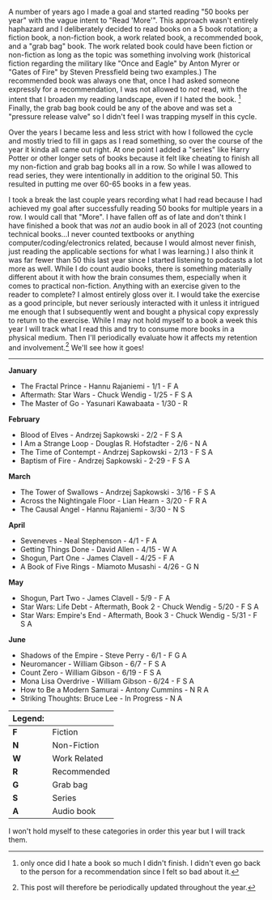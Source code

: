 A number of years ago I made a goal and started reading "50 books per year" with the vague intent to "Read 'More'". This approach wasn't entirely haphazard and I deliberately decided to read books on a 5 book rotation; a fiction book, a non-fiction book, a work related book, a recommended book, and a "grab bag" book. The work related book could have been fiction or non-fiction as long as the topic was something involving work (historical fiction regarding the military like "Once and Eagle" by Anton Myrer or "Gates of Fire" by Steven Pressfield being two examples.) The recommended book was always one that, once I had asked someone expressly for a recommendation, I was not allowed to *not* read, with the intent that I broaden my reading landscape, even if I hated the book. [^1] Finally, the grab bag book could be any of the above and was set a "pressure release valve" so I didn't feel I was trapping myself in this cycle. 

Over the years I became less and less strict with how I followed the cycle and mostly tried to fill in gaps as I read something, so over the course of the year it kinda all came out right. At one point I added a "series" like Harry Potter or other longer sets of books because it felt like cheating to finish all my non-fiction and grab bag books all in a row. So while I was allowed to read series, they were intentionally in addition to the original 50. This resulted in putting me over 60-65 books in a few yeas. 
 
I took a break the last couple years recording what I had read because I had achieved my goal after successfully reading 50 books for multiple years in a row. I would call that "More". I have fallen off as of late and don't think I have finished a book that was *not* an audio book in all of 2023 (not counting technical books...I never counted textbooks or anything computer/coding/electronics related, because I would almost never finish, just reading the applicable sections for what I was learning.) I also think it was far fewer than 50 this last year since I started listening to podcasts a lot more as well. While I do count audio books, there is something materially different about it with how the brain consumes them, especially when it comes to practical non-fiction. Anything with an exercise given to the reader to complete? I almost entirely gloss over it. I would take the exercise as a good principle, but never seriously interacted with it unless it intrigued me enough that I subsequently went and bought a physical copy expressly to return to the exercise.  While I may not hold myself to a book a week this year I will track what I read this and try to consume more books in a physical medium. Then I'll periodically evaluate how it affects my retention and involvement.[^2] We'll see how it goes!

---

**January**

- The Fractal Prince - Hannu Rajaniemi - 1/1 - F A
- Aftermath: Star Wars - Chuck Wendig - 1/25 - F S A 
- The Master of Go - Yasunari Kawabaata - 1/30 - R

**February**

- Blood of Elves - Andrzej Sapkowski - 2/2 - F S A
- I Am a Strange Loop - Douglas R. Hofstadter - 2/6 - N A
- The Time of Contempt - Andrzej Sapkowski - 2/13 - F S A
- Baptism of Fire - Andrzej Sapkowski - 2-29 - F S A

**March**

- The Tower of Swallows - Andrzej Sapkowski - 3/16 - F S A
- Across the Nightingale Floor - Lian Hearn - 3/20 - F R A
- The Causal Angel - Hannu Rajaniemi - 3/30 - N S

**April**

- Seveneves - Neal Stephenson - 4/1 - F A
- Getting Things Done - David Allen - 4/15 - W A
- Shogun, Part One - James Clavell - 4/25 - F A
- A Book of Five Rings - Miamoto Musashi - 4/26 - G N

**May**

- Shogun, Part Two - James Clavell - 5/9 - F A
- Star Wars: Life Debt - Aftermath, Book 2 - Chuck Wendig - 5/20 - F S A
- Star Wars: Empire's End - Aftermath, Book 3 - Chuck Wendig - 5/31 - F S A

**June**

- Shadows of the Empire - Steve Perry - 6/1 - F G A
- Neuromancer - William Gibson - 6/7 - F S A
- Count Zero - William Gibson - 6/19 - F S A
- Mona Lisa Overdrive - William Gibson - 6/24 - F S A
- How to Be a Modern Samurai - Antony Cummins - N R A
- Striking Thoughts: Bruce Lee - In Progress - N A 


| Legend: ||
|---|---|
|**F** | Fiction
| **N** | Non-Fiction |
| **W** | Work Related |
| **R** | Recommended |
| **G** | Grab bag |
| **S** | Series |
| **A** | Audio book |

I won't hold myself to these categories in order this year but I will track them.


[^1]: only once did I hate a book so much I didn't finish. I didn't even go back to the person for a recommendation since I felt so bad about it. 
 
[^2]: This post will therefore be periodically updated throughout the year.
